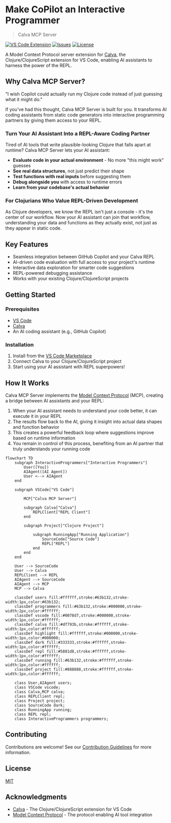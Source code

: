 # Make CoPilot an Interactive Programmer

> Calva MCP Server

[![VS Code Extension](https://img.shields.io/visual-studio-marketplace/v/betterthantomorrow.calva-mcp-server)](https://marketplace.visualstudio.com/items?itemName=betterthantomorrow.calva-mcp-server)
[![Issues](https://img.shields.io/github/issues/BetterThanTomorrow/calva-mcp-server)](https://github.com/BetterThanTomorrow/calva-mcp-server/issues)
[![License](https://img.shields.io/github/license/BetterThanTomorrow/calva-mcp-server)](https://github.com/BetterThanTomorrow/calva-mcp-server/blob/master/LICENSE.txt)

A Model Context Protocol server extension for [Calva](https://calva.io), the Clojure/ClojureScript extension for VS Code, enabling AI assistants to harness the power of the REPL.

## Why Calva MCP Server?

"I wish Copilot could actually run my Clojure code instead of just guessing what it might do."

If you've had this thought, Calva MCP Server is built for you. It transforms AI coding assistants from static code generators into interactive programming partners by giving them access to your REPL.

### Turn Your AI Assistant Into a REPL-Aware Coding Partner

Tired of AI tools that write plausible-looking Clojure that falls apart at runtime? Calva MCP Server lets your AI assistant:

- **Evaluate code in your actual environment** - No more "this might work" guesses
- **See real data structures**, not just predict their shape
- **Test functions with real inputs** before suggesting them
- **Debug alongside you** with access to runtime errors
- **Learn from your codebase's actual behavior**

### For Clojurians Who Value REPL-Driven Development

As Clojure developers, we know the REPL isn't just a console - it's the center of our workflow. Now your AI assistant can join that workflow, understanding your data and functions as they actually exist, not just as they appear in static code.

## Key Features

- Seamless integration between GitHub Copilot and your Calva REPL
- AI-driven code evaluation with full access to your project's runtime
- Interactive data exploration for smarter code suggestions
- REPL-powered debugging assistance
- Works with your existing Clojure/ClojureScript projects

## Getting Started

### Prerequisites

- [VS Code](https://code.visualstudio.com/)
- [Calva](https://marketplace.visualstudio.com/items?itemName=betterthantomorrow.calva)
- An AI coding assistant (e.g., GitHub Copilot)

### Installation

1. Install from the [VS Code Marketplace](https://marketplace.visualstudio.com/items?itemName=betterthantomorrow.calva-mcp-server)
2. Connect Calva to your Clojure/ClojureScript project
3. Start using your AI assistant with REPL superpowers!

## How It Works

Calva MCP Server implements the [Model Context Protocol](https://modelcontextprotocol.io) (MCP), creating a bridge between AI assistants and your REPL:

1. When your AI assistant needs to understand your code better, it can execute it in your REPL
2. The results flow back to the AI, giving it insight into actual data shapes and function behavior
3. This creates a powerful feedback loop where suggestions improve based on runtime information
4. You remain in control of this process, benefiting from an AI partner that truly understands your running code

```mermaid
flowchart TD
    subgraph InteractiveProgrammers["Interactive Programmers"]
        User([You])
        AIAgent([AI Agent])
        User <--> AIAgent
    end

    subgraph VSCode["VS Code"]

        MCP["Calva MCP Server"]

        subgraph Calva["Calva"]
            REPLClient["REPL Client"]
        end

        subgraph Project["Clojure Project"]

            subgraph RunningApp["Running Application"]
                SourceCode["Source Code"]
                REPL["REPL"]
            end
        end
    end

    User --> SourceCode
    User --> Calva
    REPLClient --> REPL
    AIAgent --> SourceCode
    AIAgent --> MCP
    MCP --> Calva

    classDef users fill:#ffffff,stroke:#63b132,stroke-width:1px,color:#63b132;
    classDef programmers fill:#63b132,stroke:#000000,stroke-width:2px,color:#ffffff;
    classDef vscode fill:#0078d7,stroke:#000000,stroke-width:1px,color:#ffffff;
    classDef calva fill:#df793b,stroke:#ffffff,stroke-width:1px,color:#ffffff;
    classDef highlight fill:#ffffff,stroke:#000000,stroke-width:1px,color:#000000;
    classDef dark fill:#333333,stroke:#ffffff,stroke-width:1px,color:#ffffff;
    classDef repl fill:#5881d8,stroke:#ffffff,stroke-width:1px,color:#ffffff;
    classDef running fill:#63b132,stroke:#ffffff,stroke-width:1px,color:#ffffff;
    classDef project fill:#888888,stroke:#ffffff,stroke-width:1px,color:#ffffff;

    class User,AIAgent users;
    class VSCode vscode;
    class Calva,MCP calva;
    class REPLClient repl;
    class Project project;
    class SourceCode dark;
    class RunningApp running;
    class REPL repl;
    class InteractiveProgrammers programmers;
```

## Contributing

Contributions are welcome! See our [Contribution Guidelines](CONTRIBUTING.md) for more information.

## License

[MIT](LICENSE.txt)

## Acknowledgments

- [Calva](https://calva.io) - The Clojure/ClojureScript extension for VS Code
- [Model Context Protocol](https://modelcontextprotocol.io) - The protocol enabling AI tool integration
